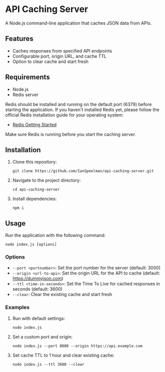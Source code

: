 # API Caching Server

A Node.js command-line application that caches JSON data from APIs.

## Features

- Caches responses from specified API endpoints
- Configurable port, origin URL, and cache TTL
- Option to clear cache and start fresh

## Requirements

- Node.js
- Redis server

Redis should be installed and running on the default port (6379) before starting the application. If you haven't installed Redis yet, please follow the official Redis installation guide for your operating system:

- [Redis Getting Started](https://redis.io/docs/latest/get-started/)

Make sure Redis is running before you start the caching server.


## Installation

1. Clone this repository:
   ```
   git clone https://github.com/IanSpeelman/api-caching-server.git
   ```
2. Navigate to the project directory:
   ```
   cd api-caching-server
   ```
3. Install dependencies:
   ```
   npm i
   ```

## Usage

Run the application with the following command:

```
node index.js [options]
```

### Options

- `--port <portnumber>`: Set the port number for the server (default: 3000)
- `--origin <url-to-api>`: Set the origin URL for the API to cache (default: https://dummyjson.com)
- `--ttl <time-in-seconds>`: Set the Time To Live for cached responses in seconds (default: 3600)
- `--clear`: Clear the existing cache and start fresh

### Examples

1. Run with default settings:
   ```
   node index.js
   ```

2. Set a custom port and origin:
   ```
   node index.js --port 8080 --origin https://api.example.com
   ```

3. Set cache TTL to 1 hour and clear existing cache:
   ```
   node index.js --ttl 3600 --clear
   ```
